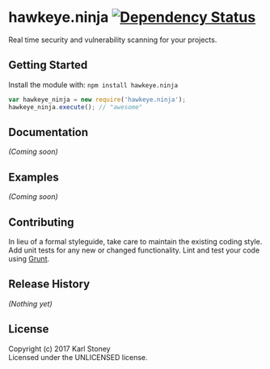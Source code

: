 # hawkeye.ninja  [![Dependency Status](https://david-dm.org/kstoney/hawkeye.ninja.svg)](https://david-dm.org/kstoney/hawkeye.ninja)

Real time security and vulnerability scanning for your projects.

## Getting Started
Install the module with: `npm install hawkeye.ninja`

```javascript
var hawkeye_ninja = new require('hawkeye.ninja');
hawkeye_ninja.execute(); // "awesome"
```

## Documentation
_(Coming soon)_

## Examples
_(Coming soon)_

## Contributing
In lieu of a formal styleguide, take care to maintain the existing coding style. Add unit tests for any new or changed functionality. Lint and test your code using [Grunt](http://gruntjs.com/).

## Release History
_(Nothing yet)_

## License
Copyright (c) 2017 Karl Stoney  
Licensed under the UNLICENSED license.
